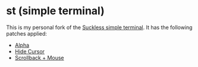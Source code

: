 # st (simple terminal)

This is my personal fork of the [Suckless simple terminal](https://st.suckless.org). It has the following patches applied:

* [Alpha](https://st.suckless.org/patches/alpha/)
* [Hide Cursor](https://st.suckless.org/patches/hidecursor/)
* [Scrollback + Mouse](https://st.suckless.org/patches/scrollback/)

